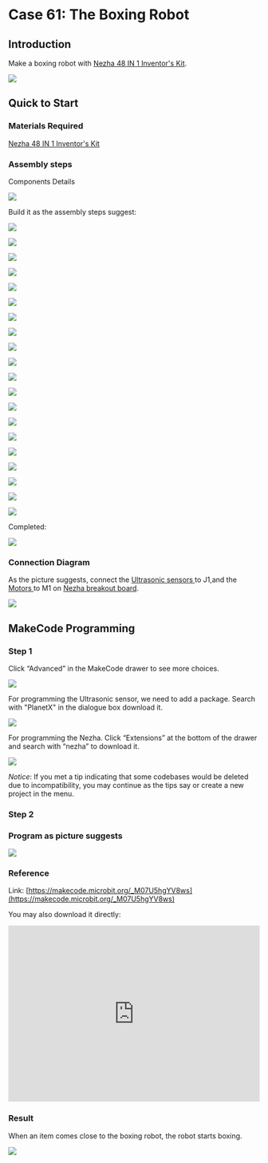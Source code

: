 # Case 61: The Boxing Robot
## Introduction

Make a boxing robot with [Nezha 48 IN 1 Inventor's Kit](https://www.elecfreaks.com/nezha-inventor-s-kit-for-micro-bit-without-micro-bit-board.html).


![](./images/neza-inventor-s-kit-case-61-01.png)

## Quick to Start

### Materials Required

[Nezha 48 IN 1 Inventor's Kit](https://www.elecfreaks.com/nezha-inventor-s-kit-for-micro-bit-without-micro-bit-board.html)

### Assembly steps

Components Details

![](./images/neza-inventor-s-kit-case-61-02.png)


Build it as the assembly steps suggest:

![](./images/neza-inventor-s-kit-step-61-01.png)

![](./images/neza-inventor-s-kit-step-61-02.png)

![](./images/neza-inventor-s-kit-step-61-03.png)

![](./images/neza-inventor-s-kit-step-61-04.png)

![](./images/neza-inventor-s-kit-step-61-05.png)

![](./images/neza-inventor-s-kit-step-61-06.png)

![](./images/neza-inventor-s-kit-step-61-07.png)

![](./images/neza-inventor-s-kit-step-61-08.png)

![](./images/neza-inventor-s-kit-step-61-09.png)

![](./images/neza-inventor-s-kit-step-61-10.png)

![](./images/neza-inventor-s-kit-step-61-11.png)

![](./images/neza-inventor-s-kit-step-61-12.png)

![](./images/neza-inventor-s-kit-step-61-13.png)

![](./images/neza-inventor-s-kit-step-61-14.png)

![](./images/neza-inventor-s-kit-step-61-15.png)

![](./images/neza-inventor-s-kit-step-61-16.png)

![](./images/neza-inventor-s-kit-step-61-17.png)

![](./images/neza-inventor-s-kit-step-61-18.png)

![](./images/neza-inventor-s-kit-step-61-19.png)

![](./images/neza-inventor-s-kit-step-61-20.png)

Completed:

![](./images/neza-inventor-s-kit-step-61-21.png)

### Connection Diagram

As the picture suggests, connect the [Ultrasonic sensors ](https://www.elecfreaks.com/planetx-ultrasonic.html)to J1,and the [Motors ](https://www.elecfreaks.com/geekservo-motor-2kg-compatible-with-lego.html)to M1 on [Nezha breakout board](https://www.elecfreaks.com/nezha-breakout-board.html).

![](./images/neza-inventor-s-kit-case-61-03.png)

## MakeCode Programming

### Step 1

Click “Advanced” in the MakeCode drawer to see more choices.

![](./images/neza-inventor-s-kit-case-37-04.png)

For programming the Ultrasonic sensor, we need to add a package. Search with "PlanetX" in the dialogue box download it.

![](/images/neza-inventor-s-kit-case-37-05.png)

For programming the Nezha. Click “Extensions” at the bottom of the drawer and search with “nezha” to download it.

![](./images/neza-inventor-s-kit-case-37-06.png)

*Notice*: If you met a tip indicating that some codebases would be deleted due to incompatibility, you may continue as the tips say or create a new project in the menu.

### Step 2

### Program as picture suggests

![](./images/neza-inventor-s-kit-case-61-07.png)

### Reference

Link: [https://makecode.microbit.org/_M07U5hgYV8ws](https://makecode.microbit.org/_M07U5hgYV8ws)

You may also download it directly:

<div style="position:relative;height:0;padding-bottom:70%;overflow:hidden;"><iframe style="position:absolute;top:0;left:0;width:100%;height:100%;" src="https://makecode.microbit.org/#pub:_M07U5hgYV8ws" frameborder="0" sandbox="allow-popups allow-forms allow-scripts allow-same-origin"></iframe></div>  

### Result

When an item comes close to the boxing robot, the robot starts boxing.

![](./images/neza-inventor-s-kit-case-61-08.gif)
